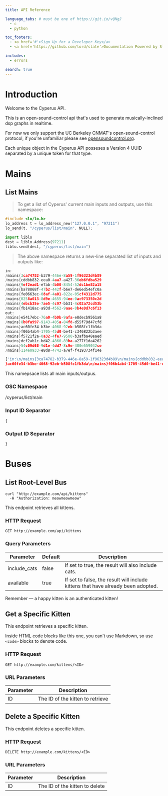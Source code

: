 ```yaml
---
title: API Reference

language_tabs: # must be one of https://git.io/vQNgJ
  - c
  - python

toc_footers:
  - <a href='#'>Sign Up for a Developer Key</a>
  - <a href='https://github.com/lord/slate'>Documentation Powered by Slate</a>

includes:
  - errors

search: true
---
```


# Introduction

Welcome to the Cyperus API. 

This is an open-sound-control api that's used to generate musically-inclined dsp graphs in realtime.

For now we only support the UC Berkeley CNMAT's open-sound-control protocol, if you're unfamiliar please see [opensoundcontrol.org](http://opensoundcontrol.org/introduction-osc).

<aside class="notice">
Each unique object in the Cyperus API posseses a Version 4 UUID separated by a unique token for that type.
</aside>

# Mains

## List Mains

> To get a list of Cyperus' current main inputs and outputs, use this namespace:

```c
#include <lo/lo.h>
lo_address t = lo_address_new("127.0.0.1", "97211")
lo_send(t, "/cyperus/list/main", NULL);
```

```python
import liblo
dest = liblo.Address(97211)
liblo.send(dest, "/cyperus/list/main")
```

> The above namespace returns a new-line separated list of inputs and outputs like:

```c
in:
/mains{3ca74782-b379-446e-8a59-1f96323d4b89
/mains{cddbb832-eea0-4aa7-a427-36eb6fdba529
/mains{9ef2ead1-e7ab-4b00-8454-52dc1be82a15
/mains{ba78868f-47b2-442f-b6e7-de6ed54efc0a
/mains{fe0663ec-08af-4a01-822e-05cf4312d775
/mains{0258a013-8d9e-4655-94ee-0ac973350c2d
/mains{4ebcb35e-7ae5-4c97-bb31-4c02a72cd53b
/mains{fb1418ac-a93d-4562-9aae-0b4e9d7c6f13
out:
/mains}e5417ebc-76a0-4b9b-9afa-e8decb9561a8
/mains}8b0fa997-9143-405a-84f8-d55f79d47cfd
/mains}ac60fe34-b3be-4068-92eb-b508fc1fb3da
/mains}f06b4ab4-1705-45d0-be41-c346822b3aee
/mains}f5721f2a-0a32-4fe7-9500-b3afba48eaed
/mains}dcf2ab1c-bd42-4860-89ba-a277f1da4262
/mains}54c09d68-9d1e-4dd7-8c9e-480e559042ce
/mains}114e0933-e8d8-4742-a7ef-f4193734f14e

```

```python
['in:\n/mains{3ca74782-b379-446e-8a59-1f96323d4b89\n/mains{cddbb832-eea0-4aa7-a427-36eb6fdba529\n/mains{9ef2ead1-e7ab-4b00-8454-52dc1be82a15\n/mains{ba78868f-47b2-442f-b6e7-de6ed54efc0a\n/mains{fe0663ec-08af-4a01-822e-05cf4312d775\n/mains{0258a013-8d9e-4655-94ee-0ac973350c2d\n/mains{4ebcb35e-7ae5-4c97-bb31-4c02a72cd53b\n/mains{fb1418ac-a93d-4562-9aae-0b4e9d7c6f13\nout:\n/mains}e5417ebc-76a0-4b9b-9afa-e8decb9561a8\n/mains}8b0fa997-9143-405a-84f8-d55f79d47cfd\n/mains
}ac60fe34-b3be-4068-92eb-b508fc1fb3da\n/mains}f06b4ab4-1705-45d0-be41-c346822b3aee\n/mains}f5721f2a-0a32-4fe7-9500-b3afba48eaed\n/mains}dcf2ab1c-bd42-4860-89ba-a277f1da4262\n/mains}54c09d68-9d1e-4dd7-8c9e-480e559042ce\n/mains}114e0933-e8d8-4742-a7ef-f4193734f14e\n']
```

This namepsace lists all main inputs/outpus.

### OSC Namespace

/cyperus/list/main

### Input ID Separator
`{`

### Output ID Separator
`}`

# Buses

## List Root-Level Bus

```shell
curl "http://example.com/api/kittens"
  -H "Authorization: meowmeowmeow"
```

This endpoint retrieves all kittens.

### HTTP Request

`GET http://example.com/api/kittens`

### Query Parameters

Parameter | Default | Description
--------- | ------- | -----------
include_cats | false | If set to true, the result will also include cats.
available | true | If set to false, the result will include kittens that have already been adopted.

<aside class="success">
Remember — a happy kitten is an authenticated kitten!
</aside>

## Get a Specific Kitten

This endpoint retrieves a specific kitten.

<aside class="warning">Inside HTML code blocks like this one, you can't use Markdown, so use <code>&lt;code&gt;</code> blocks to denote code.</aside>

### HTTP Request

`GET http://example.com/kittens/<ID>`

### URL Parameters

Parameter | Description
--------- | -----------
ID | The ID of the kitten to retrieve

## Delete a Specific Kitten

This endpoint deletes a specific kitten.

### HTTP Request

`DELETE http://example.com/kittens/<ID>`

### URL Parameters

Parameter | Description
--------- | -----------
ID | The ID of the kitten to delete

